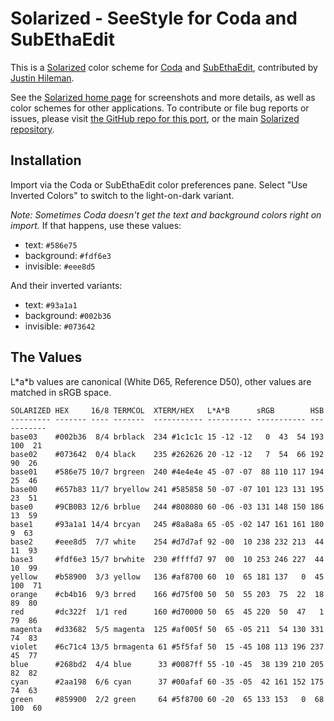 Solarized - SeeStyle for Coda and SubEthaEdit
=============================================

This is a [Solarized][solarized] color scheme for [Coda][coda] and
[SubEthaEdit][see], contributed by [Justin Hileman][jh].

See the [Solarized home page][solarized] for screenshots and more details,
as well as color schemes for other applications. To contribute or file bug
reports or issues, please visit [the GitHub repo for this port][coda-repo],
or the main [Solarized repository][solarized-repo].

  [coda]:           http://panic.com/coda/
  [coda-repo]:      https://github.com/bobthecow/solarized-seestyle
  [jh]:             http://justinhileman.com
  [see]:            http://www.codingmonkeys.de/subethaedit/
  [solarized]:      http://ethanschoonover.com/solarized
  [solarized-repo]: https://github.com/altercation/solarized


Installation
------------

Import via the Coda or SubEthaEdit color preferences pane. Select "Use Inverted
Colors" to switch to the light-on-dark variant.

_Note: Sometimes Coda doesn't get the text and background colors right on import._
If that happens, use these values:

 * text:       `#586e75`
 * background: `#fdf6e3`
 * invisible:  `#eee8d5`

And their inverted variants:

 * text:       `#93a1a1`
 * background: `#002b36`
 * invisible:  `#073642`


The Values
----------

L\*a\*b values are canonical (White D65, Reference D50), other values are 
matched in sRGB space.

    SOLARIZED HEX     16/8 TERMCOL  XTERM/HEX   L*A*B      sRGB        HSB
    --------- ------- ---- -------  ----------- ---------- ----------- -----------
    base03    #002b36  8/4 brblack  234 #1c1c1c 15 -12 -12   0  43  54 193 100  21
    base02    #073642  0/4 black    235 #262626 20 -12 -12   7  54  66 192  90  26
    base01    #586e75 10/7 brgreen  240 #4e4e4e 45 -07 -07  88 110 117 194  25  46
    base00    #657b83 11/7 bryellow 241 #585858 50 -07 -07 101 123 131 195  23  51
    base0     #9CB0B3 12/6 brblue   244 #808080 60 -06 -03 131 148 150 186  13  59
    base1     #93a1a1 14/4 brcyan   245 #8a8a8a 65 -05 -02 147 161 161 180   9  63
    base2     #eee8d5  7/7 white    254 #d7d7af 92 -00  10 238 232 213  44  11  93
    base3     #fdf6e3 15/7 brwhite  230 #ffffd7 97  00  10 253 246 227  44  10  99
    yellow    #b58900  3/3 yellow   136 #af8700 60  10  65 181 137   0  45 100  71
    orange    #cb4b16  9/3 brred    166 #d75f00 50  50  55 203  75  22  18  89  80
    red       #dc322f  1/1 red      160 #d70000 50  65  45 220  50  47   1  79  86
    magenta   #d33682  5/5 magenta  125 #af005f 50  65 -05 211  54 130 331  74  83
    violet    #6c71c4 13/5 brmagenta 61 #5f5faf 50  15 -45 108 113 196 237  45  77
    blue      #268bd2  4/4 blue      33 #0087ff 55 -10 -45  38 139 210 205  82  82
    cyan      #2aa198  6/6 cyan      37 #00afaf 60 -35 -05  42 161 152 175  74  63
    green     #859900  2/2 green     64 #5f8700 60 -20  65 133 153   0  68 100  60
